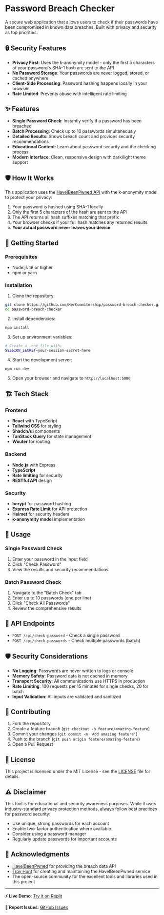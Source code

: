 # Password Breach Checker

A secure web application that allows users to check if their passwords have been compromised in known data breaches. Built with privacy and security as top priorities.

## 🔒 Security Features

- **Privacy First**: Uses the k-anonymity model - only the first 5 characters of your password's SHA-1 hash are sent to the API
- **No Password Storage**: Your passwords are never logged, stored, or cached anywhere
- **Client-Side Processing**: Password hashing happens locally in your browser
- **Rate Limited**: Prevents abuse with intelligent rate limiting

## ✨ Features

- **Single Password Check**: Instantly verify if a password has been breached
- **Batch Processing**: Check up to 10 passwords simultaneously
- **Detailed Results**: Shows breach count and provides security recommendations
- **Educational Content**: Learn about password security and the checking process
- **Modern Interface**: Clean, responsive design with dark/light theme support

## 🛡️ How It Works

This application uses the [HaveIBeenPwned API](https://haveibeenpwned.com/API/v3) with the k-anonymity model to protect your privacy:

1. Your password is hashed using SHA-1 locally
2. Only the first 5 characters of the hash are sent to the API
3. The API returns all hash suffixes matching that prefix
4. Your browser checks if your full hash matches any returned results
5. **Your actual password never leaves your device**

## 🚀 Getting Started

### Prerequisites

- Node.js 18 or higher
- npm or yarn

### Installation

1. Clone the repository:
```bash
git clone https://github.com/HerCommitership/password-breach-checker.git
cd password-breach-checker
```

2. Install dependencies:
```bash
npm install
```

3. Set up environment variables:
```bash
# Create a .env file with:
SESSION_SECRET=your-session-secret-here
```

4. Start the development server:
```bash
npm run dev
```

5. Open your browser and navigate to `http://localhost:5000`

## 🏗️ Tech Stack

### Frontend
- **React** with TypeScript
- **Tailwind CSS** for styling
- **Shadcn/ui** components
- **TanStack Query** for state management
- **Wouter** for routing

### Backend
- **Node.js** with Express
- **TypeScript**
- **Rate limiting** for security
- **RESTful API** design

### Security
- **bcrypt** for password hashing
- **Express Rate Limit** for API protection
- **Helmet** for security headers
- **k-anonymity model** implementation

## 📱 Usage

### Single Password Check
1. Enter your password in the input field
2. Click "Check Password"
3. View the results and security recommendations

### Batch Password Check
1. Navigate to the "Batch Check" tab
2. Enter up to 10 passwords (one per line)
3. Click "Check All Passwords"
4. Review the comprehensive results

## 🔧 API Endpoints

- `POST /api/check-password` - Check a single password
- `POST /api/check-passwords` - Check multiple passwords (batch)

## 🛡️ Security Considerations

- **No Logging**: Passwords are never written to logs or console
- **Memory Safety**: Password data is not cached in memory
- **Transport Security**: All communications use HTTPS in production
- **Rate Limiting**: 100 requests per 15 minutes for single checks, 20 for batch
- **Input Validation**: All inputs are validated and sanitized

## 🤝 Contributing

1. Fork the repository
2. Create a feature branch (`git checkout -b feature/amazing-feature`)
3. Commit your changes (`git commit -m 'Add amazing feature'`)
4. Push to the branch (`git push origin feature/amazing-feature`)
5. Open a Pull Request

## 📝 License

This project is licensed under the MIT License - see the [LICENSE](LICENSE) file for details.

## ⚠️ Disclaimer

This tool is for educational and security awareness purposes. While it uses industry-standard privacy protection methods, always follow best practices for password security:

- Use unique, strong passwords for each account
- Enable two-factor authentication where available
- Consider using a password manager
- Regularly update passwords for important accounts

## 🙏 Acknowledgments

- [HaveIBeenPwned](https://haveibeenpwned.com/) for providing the breach data API
- [Troy Hunt](https://www.troyhunt.com/) for creating and maintaining the HaveIBeenPwned service
- The open-source community for the excellent tools and libraries used in this project

---

**⚡ Live Demo**: [Try it on Replit](https://replit.com/@HerCommitership/password-breach-checker)

**🔗 Report Issues**: [GitHub Issues](https://github.com/HerCommitership/password-breach-checker/issues)